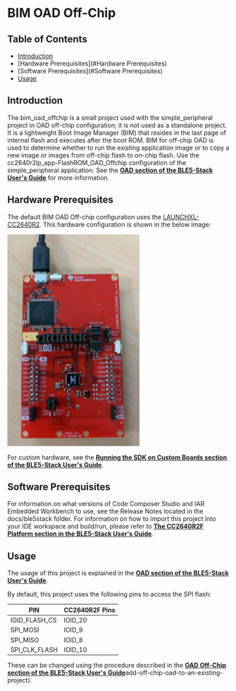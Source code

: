 # BIM OAD Off-Chip

## Table of Contents

* [Introduction](#Introduction)
* [Hardware Prerequisites](#Hardware Prerequisites)
* [Software Prerequisites](#Software Prerequisites)
* [Usage](#Usage)

## <a name="Introduction"></a>Introduction

The bim\_oad\_offchip is a small project used with the
simple\_peripheral project in OAD off-chip configuration; it is not used as a
standalone project. It is a lightweight Boot Image Manager (BIM)
that resides in the last page of internal flash and executes after the boot ROM.
BIM for off-chip OAD is used to determine whether to run the existing application
image or to copy a new image or images from off-chip flash to on-chip flash.
Use the cc2640r2lp\_app-FlashROM\_OAD\_Offchip configuration
of the simple\_peripheral application. See the [**OAD section of the BLE5-Stack User's Guide**](http://software-dl.ti.com/lprf/ble5stack-docs-latest/docs/ble5stack/ble_user_guide/html/oad/oad.html)
for more information.

## <a name="Hardware Prerequisites"></a>Hardware Prerequisites

The default BIM OAD Off-chip configuration uses the
[LAUNCHXL-CC2640R2](http://www.ti.com/tool/launchxl-cc2640r2). This hardware
configuration is shown in the below image:

<img src="resource/hardware_setup.jpg" width="300" height="480" />

For custom hardware, see the [**Running the SDK on Custom Boards section of the
BLE5-Stack User's Guide**](http://software-dl.ti.com/lprf/ble5stack-docs-latest/docs/ble5stack/ble_user_guide/html/ble-stack/index.html#running-the-sdk-on-custom-boards).

## <a name="Software Prerequisites"></a>Software Prerequisites

For information on what versions of Code Composer Studio and IAR Embedded
Workbench to use, see the Release Notes located in the
docs/ble5stack folder. For
information on how to import this project into your IDE workspace and
build/run, please refer to [**The CC2640R2F Platform section in the BLE5-Stack User's Guide**](http://software-dl.ti.com/lprf/ble5stack-docs-latest/docs/ble5stack/ble_user_guide/html/cc2640/platform.html).

## <a name="Usage"></a>Usage

The usage of this project is explained in the
[**OAD section of the BLE5-Stack User's Guide**](http://software-dl.ti.com/lprf/ble5stack-docs-latest/docs/ble5stack/ble_user_guide/html/oad/oad.html).

By default, this project uses the following pins to access the SPI flash:

PIN             | CC2640R2F Pins
----------------|----------------
IOID_FLASH_CS   | IOID_20
SPI_MOSI        | IOID_9
SPI_MISO        | IOID_8
SPI_CLK_FLASH   | IOID_10

These can be changed using the procedure described in the
[**OAD Off-Chip section of the BLE5-Stack User's Guide**](http://software-dl.ti.com/lprf/ble5stack-docs-latest/docs/ble5stack/ble_user_guide/html/oad/oad.html)add-off-chip-oad-to-an-existing-project).
